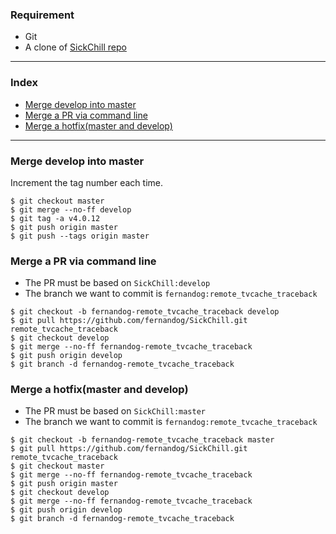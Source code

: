 ### Requirement

- Git
- A clone of [SickChill repo](https://github.com/SickChill/SickChill.git)

---

### Index

- [Merge develop into master](#Merge-develop-into-master)
- [Merge a PR via command line](#Merge-a-PR-via-command-line)
- [Merge a hotfix(master and develop)](#merge-a-hotfixmaster-and-develop)

---

### Merge develop into master

Increment the tag number each time.

```
$ git checkout master
$ git merge --no-ff develop
$ git tag -a v4.0.12
$ git push origin master
$ git push --tags origin master
```

### Merge a PR via command line

- The PR must be based on `SickChill:develop`
- The branch we want to commit is `fernandog:remote_tvcache_traceback`

```
$ git checkout -b fernandog-remote_tvcache_traceback develop
$ git pull https://github.com/fernandog/SickChill.git remote_tvcache_traceback
$ git checkout develop
$ git merge --no-ff fernandog-remote_tvcache_traceback
$ git push origin develop
$ git branch -d fernandog-remote_tvcache_traceback
```

### Merge a hotfix(master and develop)

- The PR must be based on `SickChill:master`
- The branch we want to commit is `fernandog:remote_tvcache_traceback`

```
$ git checkout -b fernandog-remote_tvcache_traceback master
$ git pull https://github.com/fernandog/SickChill.git remote_tvcache_traceback
$ git checkout master
$ git merge --no-ff fernandog-remote_tvcache_traceback
$ git push origin master
$ git checkout develop
$ git merge --no-ff fernandog-remote_tvcache_traceback
$ git push origin develop
$ git branch -d fernandog-remote_tvcache_traceback
```
